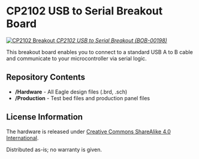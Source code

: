 CP2102 USB to Serial Breakout Board
===================================

[![CP2102 Breakout](https://dlnmh9ip6v2uc.cloudfront.net/images/products/1/9/8/00198-01_medium.jpg)
*CP2102 USB to Serial Breakout (BOB-00198)*](https://www.sparkfun.com/products/198)

This breakout board enables you to connect to a standard USB A to B cable and communicate to your microcontroller via serial logic.


Repository Contents
-------------------
* **/Hardware** - All Eagle design files (.brd, .sch)
* **/Production** - Test bed files and production panel files

License Information
-------------------
The hardware is released under [Creative Commons ShareAlike 4.0 International](https://creativecommons.org/licenses/by-sa/4.0/).

Distributed as-is; no warranty is given.
